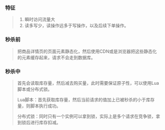 ### 特征

> 1. 瞬时访问流量大
> 2. 读多写少，读操作远多于写操作，以及后续下单操作。

### 秒杀前

> 把商品详情页的页面元素静态化，然后使用CDN或是浏览器把这些静态化的元素缓存起来，请求不会走到数据库。

### 秒杀中

> 首先会读取库存量，然后减去购买量，此时需要保证原子性，可以使用Lua脚本或分布式锁。
>
> Lua脚本：首先获取库存量，然后当前请求的值加上已被秒杀的小于库存量，则脚本执行成功。
>
> 分布式锁：同时只有一个实例可以拿到锁，实际上是多个请求在竞争锁，拿到锁后进行库存扣减。